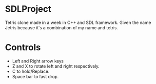 # SDLProject
Tetris clone made in a week in C++ and SDL framework. Given the name Jetris because it's a combination of my name and tetris.

# Controls
- Left and Right arrow keys
- Z and X to rotate left and right respectively.
- C to hold/Replace.
- Space bar to fast drop.
